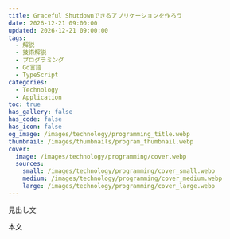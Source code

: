 ```yaml
---
title: Graceful Shutdownできるアプリケーションを作ろう
date: 2026-12-21 09:00:00
updated: 2026-12-21 09:00:00
tags:
  - 解説
  - 技術解説
  - プログラミング
  - Go言語
  - TypeScript
categories:
  - Technology
  - Application
toc: true
has_gallery: false
has_code: false
has_icon: false
og_image: /images/technology/programming_title.webp
thumbnail: /images/thumbnails/program_thumbnail.webp
cover:
  image: /images/technology/programming/cover.webp
  sources:
    small: /images/technology/programming/cover_small.webp
    medium: /images/technology/programming/cover_medium.webp
    large: /images/technology/programming/cover_large.webp
---
```


見出し文

<!-- more -->

本文

